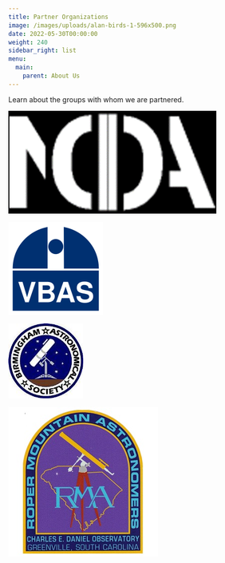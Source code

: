 ```yaml
---
title: Partner Organizations
image: /images/uploads/alan-birds-1-596x500.png
date: 2022-05-30T00:00:00
weight: 240
sidebar_right: list
menu:
  main:
    parent: About Us
---
```





Learn about the groups with whom we are partnered.

![IDA - North Carolina Chapter](/images/uploads/idanc.png)

<!-- more -->

![](/images/uploads/vbas.png "Von Braun Astronomical Society")

![](/images/uploads/bas.jpg "Birmingham Astronomical Society")

![](/images/uploads/rma2.jpg)